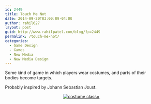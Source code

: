 ```yaml
---
id: 2449
title: Touch Me Not
date: 2014-09-20T03:00:09-04:00
author: rahil627
layout: post
guid: http://www.rahilpatel.com/blog/?p=2449
permalink: /touch-me-not/
categories:
  - Game Design
  - Games
  - New Media
  - New Media Design
---
```

Some kind of game in which players wear costumes, and parts of their bodies become targets.

Probably inspired by Johann Sebastian Joust.
<div style="text-align: center;"><a href="http://www.rahilpatel.com/blog/wp-content/uploads/2014/09/costume-game1.svg"><img src="http://www.rahilpatel.com/blog/wp-content/uploads/2014/09/costume-game1.svg" alt="costume class=" /></a></div>